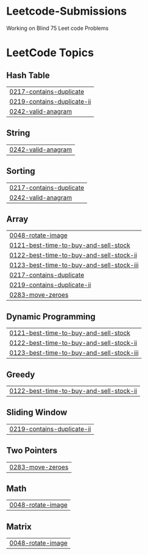 # Leetcode-Submissions
Working on Blind 75 Leet code Problems

<!---LeetCode Topics Start-->
# LeetCode Topics
## Hash Table
|  |
| ------- |
| [0217-contains-duplicate](https://github.com/MalavikaK/Leetcode-Submissions/tree/master/0217-contains-duplicate) |
| [0219-contains-duplicate-ii](https://github.com/MalavikaK/Leetcode-Submissions/tree/master/0219-contains-duplicate-ii) |
| [0242-valid-anagram](https://github.com/MalavikaK/Leetcode-Submissions/tree/master/0242-valid-anagram) |
## String
|  |
| ------- |
| [0242-valid-anagram](https://github.com/MalavikaK/Leetcode-Submissions/tree/master/0242-valid-anagram) |
## Sorting
|  |
| ------- |
| [0217-contains-duplicate](https://github.com/MalavikaK/Leetcode-Submissions/tree/master/0217-contains-duplicate) |
| [0242-valid-anagram](https://github.com/MalavikaK/Leetcode-Submissions/tree/master/0242-valid-anagram) |
## Array
|  |
| ------- |
| [0048-rotate-image](https://github.com/MalavikaK/Leetcode-Submissions/tree/master/0048-rotate-image) |
| [0121-best-time-to-buy-and-sell-stock](https://github.com/MalavikaK/Leetcode-Submissions/tree/master/0121-best-time-to-buy-and-sell-stock) |
| [0122-best-time-to-buy-and-sell-stock-ii](https://github.com/MalavikaK/Leetcode-Submissions/tree/master/0122-best-time-to-buy-and-sell-stock-ii) |
| [0123-best-time-to-buy-and-sell-stock-iii](https://github.com/MalavikaK/Leetcode-Submissions/tree/master/0123-best-time-to-buy-and-sell-stock-iii) |
| [0217-contains-duplicate](https://github.com/MalavikaK/Leetcode-Submissions/tree/master/0217-contains-duplicate) |
| [0219-contains-duplicate-ii](https://github.com/MalavikaK/Leetcode-Submissions/tree/master/0219-contains-duplicate-ii) |
| [0283-move-zeroes](https://github.com/MalavikaK/Leetcode-Submissions/tree/master/0283-move-zeroes) |
## Dynamic Programming
|  |
| ------- |
| [0121-best-time-to-buy-and-sell-stock](https://github.com/MalavikaK/Leetcode-Submissions/tree/master/0121-best-time-to-buy-and-sell-stock) |
| [0122-best-time-to-buy-and-sell-stock-ii](https://github.com/MalavikaK/Leetcode-Submissions/tree/master/0122-best-time-to-buy-and-sell-stock-ii) |
| [0123-best-time-to-buy-and-sell-stock-iii](https://github.com/MalavikaK/Leetcode-Submissions/tree/master/0123-best-time-to-buy-and-sell-stock-iii) |
## Greedy
|  |
| ------- |
| [0122-best-time-to-buy-and-sell-stock-ii](https://github.com/MalavikaK/Leetcode-Submissions/tree/master/0122-best-time-to-buy-and-sell-stock-ii) |
## Sliding Window
|  |
| ------- |
| [0219-contains-duplicate-ii](https://github.com/MalavikaK/Leetcode-Submissions/tree/master/0219-contains-duplicate-ii) |
## Two Pointers
|  |
| ------- |
| [0283-move-zeroes](https://github.com/MalavikaK/Leetcode-Submissions/tree/master/0283-move-zeroes) |
## Math
|  |
| ------- |
| [0048-rotate-image](https://github.com/MalavikaK/Leetcode-Submissions/tree/master/0048-rotate-image) |
## Matrix
|  |
| ------- |
| [0048-rotate-image](https://github.com/MalavikaK/Leetcode-Submissions/tree/master/0048-rotate-image) |
<!---LeetCode Topics End-->
